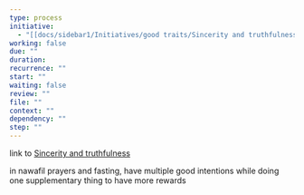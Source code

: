 ```yaml
---
type: process
initiative:
  - "[[docs/sidebar1/Initiatives/good traits/Sincerity and truthfulness|Sincerity and truthfulness]]"
working: false
due: ""
duration: 
recurrence: ""
start: ""
waiting: false
review: ""
file: ""
context: ""
dependency: ""
step: ""
---
```


link to [Sincerity and truthfulness](docs/sidebar1/Initiatives/good%20traits/Sincerity%20and%20truthfulness.md)

in nawafil prayers and fasting, have multiple good intentions while doing one supplementary thing to have more rewards
